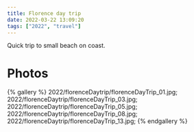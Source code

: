 ```yaml
---
title: Florence day trip
date: 2022-03-22 13:09:20
tags: ["2022", "travel"]
---
```


Quick trip to small beach on coast.

# Photos

{% gallery %}
2022/florenceDaytrip/florenceDayTrip_01.jpg;
2022/florenceDaytrip/florenceDayTrip_03.jpg;
2022/florenceDaytrip/florenceDayTrip_05.jpg;
2022/florenceDaytrip/florenceDayTrip_08.jpg;
2022/florenceDaytrip/florenceDayTrip_13.jpg;
{% endgallery %}

